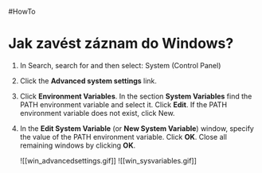 #HowTo
# Jak zavést záznam do Windows?

1. In Search, search for and then select: System (Control Panel) 
2. Click the **Advanced system settings** link.
3. Click **Environment Variables**. In the section **System Variables** find the PATH environment variable and select it. Click **Edit**. If the PATH environment variable does not exist, click New.
4. In the **Edit System Variable** (or **New System Variable**) window, specify the value of the PATH environment variable. Click **OK**. Close all remaining windows by clicking **OK**.

   ![[win_advancedsettings.gif]]
   ![[win_sysvariables.gif]]
   